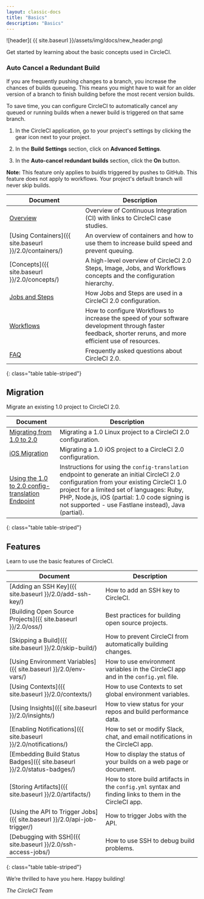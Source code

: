```yaml
---
layout: classic-docs
title: "Basics"
description: "Basics"
---
```

![header]( {{ site.baseurl }}/assets/img/docs/new_header.png)

Get started by learning about the basic concepts used in CircleCI.

### Auto Cancel a Redundant Build

If you are frequently pushing changes to a branch,
you increase the chances of builds queueing.
This means
you might have to wait for an older version of a branch
to finish building before the most recent version builds.

To save time,
you can configure CircleCI
to automatically cancel any queued or running builds
when a newer build is triggered on that same branch.

1. In the CircleCI application,
go to your project's settings
by clicking the gear icon next to your project.

2. In the **Build Settings** section,
click on **Advanced Settings**.

3. In the **Auto-cancel redundant builds** section,
click the **On** button.

**Note:**
This feature only applies
to buidls triggered by pushes to GitHub.
This feature does not apply to workflows.
Your project's default branch will never skip builds.

Document | Description
----|----------
<a href="{{ site.baseurl }}/2.0/about-circleci/">Overview</a> | Overview of Continuous Integration (CI) with links to CircleCI case studies.
[Using Containers]({{ site.baseurl }}/2.0/containers/) | An overview of containers and how to use them to increase build speed and prevent queuing.
[Concepts]({{ site.baseurl }}/2.0/concepts/) | A high-level overview of CircleCI 2.0 Steps, Image, Jobs, and Workflows concepts and the configuration hierarchy.
<a href="{{ site.baseurl }}/2.0/jobs-steps/">Jobs and Steps</a> | How Jobs and Steps are used in a CircleCI 2.0 configuration.
<a href="{{ site.baseurl }}/2.0/workflows/">Workflows</a> | How to configure Workflows to increase the speed of your software development through faster feedback, shorter reruns, and more efficient use of resources.
<a href="{{ site.baseurl }}/2.0/faq/">FAQ</a> | Frequently asked questions about CircleCI 2.0.
{: class="table table-striped"}

## Migration

Migrate an existing 1.0 project to CircleCI 2.0.

Document | Description
----|----------
<a href="{{ site.baseurl }}/2.0/migrating-from-1-2/">Migrating from 1.0 to 2.0</a> | Migrating a 1.0 Linux project to a CircleCI 2.0 configuration.
<a href="{{ site.baseurl }}/2.0/ios-migrating-from-1-2/">iOS Migration</a> | Migrating a 1.0 iOS project to a CircleCI 2.0 configuration.
<a href="{{ site.baseurl }}/2.0/config-translation/">Using the 1.0 to 2.0 config-translation Endpoint</a> |  Instructions for using the `config-translation` endpoint to generate an initial CircleCI 2.0 configuration from your existing CircleCI 1.0 project for a limited set of languages: Ruby, PHP, Node.js, iOS (partial: 1.0 code signing is not supported - use Fastlane instead), Java (partial).
{: class="table table-striped"}

## Features

Learn to use the basic features of CircleCI.

Document | Description
----|----------
[Adding an SSH Key]({{ site.baseurl }}/2.0/add-ssh-key/) | How to add an SSH key to CircleCI.
[Building Open Source Projects]({{ site.baseurl }}/2.0/oss/) | Best practices for building open source projects.
[Skipping a Build]({{ site.baseurl }}/2.0/skip-build/) | How to prevent CircleCI from automatically building changes.
[Using Environment Variables]({{ site.baseurl }}/2.0/env-vars/) | How to use environment variables in the CircleCI app and in the `config.yml` file.
[Using Contexts]({{ site.baseurl }}/2.0/contexts/) | How to use Contexts to set global environment variables.
[Using Insights]({{ site.baseurl }}/2.0/insights/) | How to view status for your repos and build performance data.
[Enabling Notifications]({{ site.baseurl }}/2.0/notifications/) | How to set or modify Slack, chat, and email notifications in the CircleCI app.
[Embedding Build Status Badges]({{ site.baseurl }}/2.0/status-badges/) | How to display the status of your builds on a web page or document.
[Storing Artifacts]({{ site.baseurl }}/2.0/artifacts/) | How to store build artifacts in the `config.yml` syntax and finding links to them in the CircleCI app.
[Using the API to Trigger Jobs]({{ site.baseurl }}/2.0/api-job-trigger/) | How to trigger Jobs with the API.
[Debugging with SSH]({{ site.baseurl }}/2.0/ssh-access-jobs/) | How to use SSH to debug build problems.
{: class="table table-striped"}

We’re thrilled to have you here. Happy building!

_The CircleCI Team_
